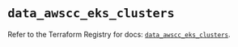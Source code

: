 # `data_awscc_eks_clusters`

Refer to the Terraform Registry for docs: [`data_awscc_eks_clusters`](https://registry.terraform.io/providers/hashicorp/awscc/0.70.0/docs/data-sources/eks_clusters).
